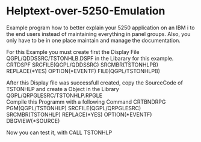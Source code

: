 # Helptext-over-5250-Emulation
Example program how to better explain your 5250 application on an IBM i to the end users instead of 
maintaining everything in panel groups. Also, you only have to be in one place maintain and manage the documentation.

For this Example you must create first the Display File QGPL/QDDSSRC/TSTONHLB.DSPF in the Libarary for this example. 
CRTDSPF SRCFILE(QGPL/QDDSSRC) SRCMBR(TSTONHLPB) REPLACE(*YES) OPTION(*EVENTF)  FILE(QGPL/TSTONHLPB)

After this Display file was successfull created, copy the SourceCode of TSTONHLP and create a Object in the Library QGPL/QRPGLESRC/TSTONHLP.RPGLE  
Compile this Programm with a following Command
CRTBNDRPG PGM(QGPL/TSTONHLP) SRCFILE(QGPL/QRPGLESRC) SRCMBR(TSTONHLP) REPLACE(*YES) OPTION(*EVENTF) DBGVIEW(*SOURCE)

Now you can test it, with CALL TSTONHLP 
